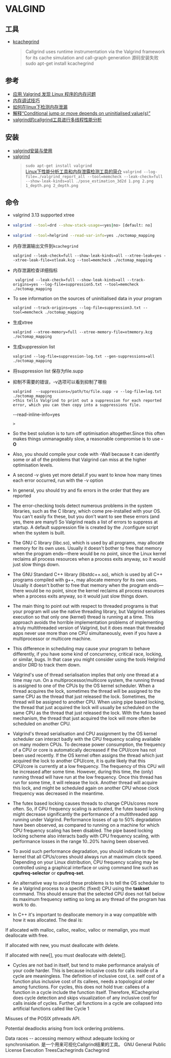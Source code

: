 # VALGIND

## 工具

* [kcachegrind](http://kcachegrind.sourceforge.net/html/Home.html)
  >Callgrind uses runtime instrumentation via the Valgrind framework for its cache simulation and call-graph generation
  >源码安装失败
  >sudo apt-get install kcachegrind

## 参考

* [应用 Valgrind 发现 Linux 程序的内存问题](https://www.ibm.com/developerworks/cn/linux/l-cn-valgrind/index.html)
* [内存调试技巧](https://www.ibm.com/developerworks/cn/aix/library/au-memorytechniques.html)
* [如何在linux下检测内存泄漏](https://www.ibm.com/developerworks/cn/linux/l-mleak/)
* [解释“Conditional jump or move depends on uninitialised value(s)”](https://www.sharcnet.ca/help/index.php/VALGRIND)
* [valgrind的callgrind工具进行多线程性能分析](https://www.cnblogs.com/zengkefu/p/5642991.html)

## 安装

* [valgrind安装与使用](https://www.cnblogs.com/defen/p/5560926.html)
* [valgrind](http://www.valgrind.org/)
  >`sudo apt-get install valgrind`  
  >[Linux下性能分析工具和内存泄露检测工具的简介](https://blog.csdn.net/u014717036/article/details/50762252)
  >`valgrind --log-file=./valgrind_report_all --tool=memcheck --leak-check=full --show-leak-kinds=all ./pose_estimation_3d2d 1.png 2.png 1_depth.png 2_depth.png`

## 命令

* valgrind 3.13 supported xtree
* ```bash
  valgrind --tool=drd --show-stack-usage=<yes|no> [default: no]
  ```

* ```bash
  valgrind --tool=helgrind --read-var-info=yes ./octomap_mapping
  ```
* 内存泄漏输出文件到`kcachegrind`
  ```
  valgrind --leak-check=full --show-leak-kinds=all --xtree-leak=yes --xtree-leak-file=xtleak.kcg --tool=memcheck ./octomap_mapping
  ```
* 内存泄漏检查详细指标
  ```
   valgrind --leak-check=full --show-leak-kinds=all --track-origins=yes --log-file=suppression5.txt --tool=memcheck ./octomap_mapping
  ```
* To see information on the sources of uninitialised data in your program
  ```
  valgrind --track-origins=yes --log-file=suppression3.txt --tool=memcheck ./octomap_mapping
  ```
* 生成xtree
  ```
  valgrind --xtree-memory=full --xtree-memory-file=xtmemory.kcg ./octomap_mapping
  ```
* 生成suppression list 
  ```
  valgrind --log-file=suppression-log.txt --gen-suppressions=all ./octomap_mapping
  ```
* 将suppression list 保存为file.supp
* 抑制不需要的错误，-v选项可以看到抑制了哪些
  ```
  valgrind  --suppressions=/path/to/file.supp -v --log-file=log.txt ./octomap_mapping
  >this tells Valgrind to print out a suppression for each reported error, which you can then copy into a suppressions file.
  ```
  --read-inline-info=yes
  ```
  >
* So the best solution is to turn off optimisation altogether.Since this often makes things unmanageably slow, a reasonable compromise is to use ****-O****

* Also, you should compile your code with -Wall because it can identify some or all of the problems that Valgrind can miss at the higher optimisation levels.

* A second -v gives yet more detail.if you want to know how many times each error occurred, run with the -v option

* In general, you should try and fix errors in the order that they are reported

* The error-checking tools detect numerous problems in the system libraries, such as the C library, which come pre-installed with your OS. You can't easily fix these, but you don't want to see these errors (and yes, there are many!) So Valgrind reads a list of errors to suppress at startup. A default suppression file is created by the ./configure script when the system is built.

* The GNU C library (libc.so), which is used by all programs, may allocate memory for its own uses. Usually it doesn't bother to free that memory when the program ends—there would be no point, since the Linux kernel reclaims all process resources when a process exits anyway, so it would just slow things down.

* The GNU Standard C++ library (libstdc++.so), which is used by all C++ programs compiled with g++, may allocate memory for its own uses. Usually it doesn't bother to free that memory when the program ends—there would be no point, since the kernel reclaims all process resources when a process exits anyway, so it would just slow things down.

* The main thing to point out with respect to threaded programs is that your program will use the native threading library, but Valgrind serialises execution so that only one (kernel) thread is running at a time. This approach avoids the horrible implementation problems of implementing a truly multithreaded version of Valgrind, but it does mean that threaded apps never use more than one CPU simultaneously, even if you have a multiprocessor or multicore machine.

* This difference in scheduling may cause your program to behave differently, if you have some kind of concurrency, critical race, locking, or similar, bugs. In that case you might consider using the tools Helgrind and/or DRD to track them down.

* Valgrind's use of thread serialisation implies that only one thread at a time may run. On a multiprocessor/multicore system, the running thread is assigned to one of the CPUs by the OS kernel scheduler. When a thread acquires the lock, sometimes the thread will be assigned to the same CPU as the thread that just released the lock. Sometimes, the thread will be assigned to another CPU. When using pipe based locking, the thread that just acquired the lock will usually be scheduled on the same CPU as the thread that just released the lock. With the futex based mechanism, the thread that just acquired the lock will more often be scheduled on another CPU.

* Valgrind's thread serialisation and CPU assignment by the OS kernel scheduler can interact badly with the CPU frequency scaling available on many modern CPUs. To decrease power consumption, the frequency of a CPU or core is automatically decreased if the CPU/core has not been used recently. If the OS kernel often assigns the thread which just acquired the lock to another CPU/core, it is quite likely that this CPU/core is currently at a low frequency. The frequency of this CPU will be increased after some time. However, during this time, the (only) running thread will have run at the low frequency. Once this thread has run for some time, it will release the lock. Another thread will acquire this lock, and might be scheduled again on another CPU whose clock frequency was decreased in the meantime.

* The futex based locking causes threads to change CPUs/cores more often. So, if CPU frequency scaling is activated, the futex based locking might decrease significantly the performance of a multithreaded app running under Valgrind. Performance losses of up to 50% degradation have been observed, as compared to running on a machine for which CPU frequency scaling has been disabled. The pipe based locking locking scheme also interacts badly with CPU frequency scaling, with performance losses in the range 10..20% having been observed.

* To avoid such performance degradation, you should indicate to the kernel that all CPUs/cores should always run at maximum clock speed. Depending on your Linux distribution, CPU frequency scaling may be controlled using a graphical interface or using command line such as ****cpufreq-selector**** or ****cpufreq-set****.

* An alternative way to avoid these problems is to tell the OS scheduler to tie a Valgrind process to a specific (fixed) CPU using the ****taskset**** command. This should ensure that the selected CPU does not fall below its maximum frequency setting so long as any thread of the program has work to do.

* In C++ it's important to deallocate memory in a way compatible with how it was allocated. The deal is:

If allocated with malloc, calloc, realloc, valloc or memalign, you must deallocate with free.

If allocated with new, you must deallocate with delete.

If allocated with new[], you must deallocate with delete[].

* Cycles are not bad in itself, but tend to make performance analysis of your code harder. This is because inclusive costs for calls inside of a cycle are meaningless. The definition of inclusive cost, i.e. self cost of a function plus inclusive cost of its callees, needs a topological order among functions. For cycles, this does not hold true: callees of a function in a cycle include the function itself. Therefore, KCachegrind does cycle detection and skips visualization of any inclusive cost for calls inside of cycles. Further, all functions in a cycle are collapsed into artificial functions called like Cycle 1

Misuses of the POSIX pthreads API.

Potential deadlocks arising from lock ordering problems.

Data races -- accessing memory without adequate locking or synchronisation.
是一个用来可视化Callgrind结果的工具。
GNU General Public License
Execution TreesCachegrinds
Cachegrind